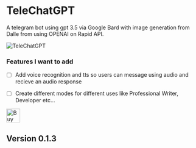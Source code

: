 # TeleChatGPT

A telegram bot using gpt 3.5 via Google Bard with image generation from Dalle from using OPENAI on Rapid API.

![TeleChatGPT](https://i.ibb.co/zX3ShVy/IMG-20230515-191340-544.jpg)



### Features I want to add
- [ ] Add voice recognition and tts so users can message using audio and recieve an audio response
- [ ] Create different modes for different uses like Professional Writer, Developer etc...



<a href='https://ko-fi.com/W7W1KJXSN' target='_blank'><img height='36' style='border:0px;height:36px;' src='https://storage.ko-fi.com/cdn/kofi2.png?v=3' border='0' alt='Buy Me a Coffee at ko-fi.com' /></a>

## Version 0.1.3


